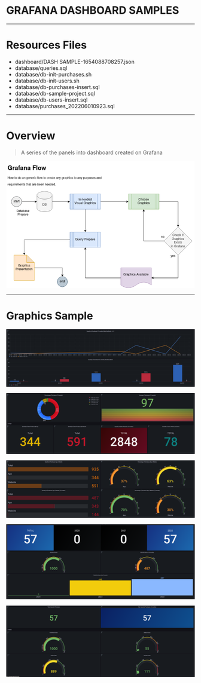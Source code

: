 
# GRAFANA DASHBOARD SAMPLES

---

# Resources Files

- dashboard/DASH SAMPLE-1654088708257.json
- database/queries.sql
- database/db-init-purchases.sh
- database/db-init-users.sh
- database/db-purchases-insert.sql
- database/db-sample-project.sql
- database/db-users-insert.sql
- database/purchases_202206010923.sql

----

# Overview

> A series of the panels into dashboard created on Grafana

![img.png](./document/sample-project-grafana.png)

----

# Graphics Sample

![img.png](./images/graphics-sample-1.png)

![img.png](./images/graphics-sample-2.png)

![img.png](./images/graphics-sample-3.png)

![img.png](./images/graphics-sample-4.png)

![img.png](./images/graphics-sample-5.png)
